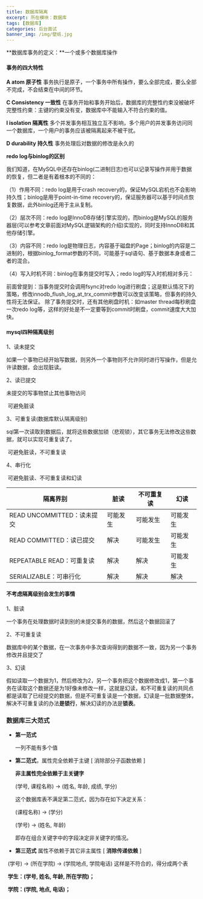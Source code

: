 ```yaml
---
title: 数据库隔离
excerpt: 所在模块：数据库
tags: [数据库]
categories: 后台面试
banner_img: /img/壁纸.jpg
---
```


**数据库事务的定义：**一个或多个数据库操作

#### 事务的四大特性

**A atom 原子性**  事务执行是原子，一个事务中所有操作，要么全部完成，要么全部不完成，不会结束在中间的环节。

**C Consistency 一致性**	在事务开始和事务开始后，数据库的完整性约束没被破坏完整性约束：主键的约束没有变，数据库中不能输入不符合约束的值。

**I	isolation 隔离性**	多个并发事务相互独立互不影响，多个用户的并发事务访问同一个数据库，一个用户的事务应该被隔离起来不被干扰。

**D durability 持久性**	事务处理后对数据的修改是永久的

**redo log与binlog的区别**

我们知道，在MySQL中还存在binlog(二进制日志)也可以记录写操作并用于数据的恢复，但二者是有着根本的不同的：

（1）作用不同：redo log是用于crash recovery的，保证MySQL宕机也不会影响持久性；binlog是用于point-in-time recovery的，保证服务器可以基于时间点恢复数据，此外binlog还用于主从复制。

（2）层次不同：redo log是InnoDB存储引擎实现的，而binlog是MySQL的服务器层(可以参考文章前面对MySQL逻辑架构的介绍)实现的，同时支持InnoDB和其他存储引擎。

（3）内容不同：redo log是物理日志，内容基于磁盘的Page；binlog的内容是二进制的，根据binlog_format参数的不同，可能基于sql语句、基于数据本身或者二者的混合。

（4）写入时机不同：binlog在事务提交时写入；redo log的写入时机相对多元：

前面曾提到：当事务提交时会调用fsync对redo log进行刷盘；这是默认情况下的策略，修改innodb_flush_log_at_trx_commit参数可以改变该策略，但事务的持久性将无法保证。
除了事务提交时，还有其他刷盘时机：如master thread每秒刷盘一次redo log等，这样的好处是不一定要等到commit时刷盘，commit速度大大加快。

#### mysql四种隔离级别

1、读未提交

如果一个事物已经开始写数据，则另外一个事物则不允许同时进行写操作，但是允许读数据，会出现脏读。

2、读已提交

未提交的写事物禁止其他事物访问

​	可避免脏读

3、可重复读(数据库默认隔离级别)

sql第一次读取到数据后，就将这些数据加锁（悲观锁），其它事务无法修改这些数据，就可以实现可重复读了。

​	可避免脏读，不可重复读

4、串行化

​	可避免脏读、不可重复读和幻读

| 隔离界别                   | 脏读     | 不可重复读 | 幻读     |
| -------------------------- | -------- | ---------- | -------- |
| READ UNCOMMITTED：读未提交 | 可能发生 | 可能发生   | 可能发生 |
| READ COMMITTED：读已提交   | 解决     | 可能发生   | 可能发生 |
| REPEATABLE READ：可重复读  | 解决     | 解决       | 可能发生 |
| SERIALIZABLE：可串行化     | 解决     | 解决       | 解决     |

#### 不考虑隔离级别会发生的事情

1、脏读

一个事务在处理数据时读到别的未提交事务的数据，然后这个数据回滚了

2、不可重复读

数据库中的某个数据，在一次事务中多次查询得到的数据不一致，因为另一个事务修改并且提交了

3、幻读

假如读取一个数据为1，然后修改为2，另一个事务把这个数据修改成1，第一个事务在读取这个数据还是为1好像未修改一样，这就是幻读，和不可重复读的共同点都是读取了已经提交的数据，但是不可重复读是一个数据，幻读是一批数据整体，解决不可重复读的办法**是锁行**，解决幻读的办法是**锁表**。



### 数据库三大范式

- **第一范式**

  一列不能有多个值

- **第二范式**，属性完全依赖于主键 [ 消除部分子函数依赖 ]

  **非主属性完全依赖于主关键字**

  (学号, 课程名称) → (姓名, 年龄, 成绩, 学分)

  这个数据库表不满足第二范式，因为存在如下决定关系： 

  (课程名称) → (学分)

  (学号) → (姓名, 年龄)

  即存在组合关键字中的字段决定非关键字的情况。

- **第三范式** 属性不依赖于其它非主属性 [ **消除传递依赖** ]

​	(学号) → (所在学院) → (学院地点, 学院电话) 这样是不符合的，得分成两个表

​	**学生：(学号, 姓名, 年龄, 所在学院)；**

​	**学院：(学院, 地点, 电话)；**